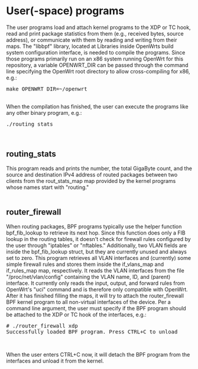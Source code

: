 # User(-space) programs
The user programs load and attach kernel programs to the XDP or TC hook, read and print package statistics from them (e.g., received bytes, source address), or communicate with them by reading and writing from their maps. The "libbpf" library, located at Libraries inside OpenWrts build system configuration interface, is needed to compile the programs.
Since those programs primarily run on an x86 system running OpenWrt for this repository, a variable OPENWRT_DIR can be passed through the command line specifying the OpenWrt root directory to allow cross-compiling for x86, e.g.:
<pre>make OPENWRT_DIR=~/openwrt</pre>
<br>
When the compilation has finished, the user can execute the programs like any other binary program, e.g.:
<pre>./routing_stats</pre>
<br>

## routing_stats
This program reads and prints the number, the total GigaByte count, and the source and destination IPv4 address of routed packages between two clients from the rout_stats_map map provided by the kernel programs whose names start with "routing."
<br><br>

## router_firewall
When routing packages, BPF programs typically use the helper function bpf_fib_lookup to retrieve its next hop. Since this function does only a FIB lookup in the routing tables, it doesn't check for firewall rules configured by the user through "iptables" or "nftables." Additionally, two VLAN fields are inside the bpf_fib_lookup struct, but they are currently unused and always set to zero.
This program retrieves all VLAN interfaces and (currently) some simple firewall rules and stores them inside the if_vlans_map and if_rules_map map, respectively. It reads the VLAN interfaces from the file "/proc/net/vlan/config" containing the VLAN name, ID, and (parent) interface. It currently only reads the input, output, and forward rules from OpenWrt's "uci" command and is therefore only compatible with OpenWrt.
After it has finished filling the maps, it will try to attach the router_firewall BPF kernel program to all non-virtual interfaces of the device. Per a command line argument, the user must specify if the BPF program should be attached to the XDP or TC hook of the interfaces, e.g.:
<pre># ./router_firewall xdp
Successfully loaded BPF program. Press CTRL+C to unload</pre>
<br>

When the user enters CTRL+C now, it will detach the BPF program from the interfaces and unload it from the kernel.
